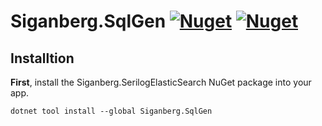# Siganberg.SqlGen [![Nuget](https://img.shields.io/nuget/v/Siganberg.SqlGen)](https://www.nuget.org/packages/Siganberg.SqlGen/) [![Nuget](https://img.shields.io/nuget/dt/Siganberg.SqlGen)](https://www.nuget.org/packages/Siganberg.SqlGen/)


## Installtion 

**First**, install the Siganberg.SerilogElasticSearch NuGet package into your app.

```console
dotnet tool install --global Siganberg.SqlGen
```
